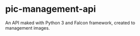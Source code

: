 # pic-management-api
An API maked with Python 3 and Falcon framework, created to management images.

